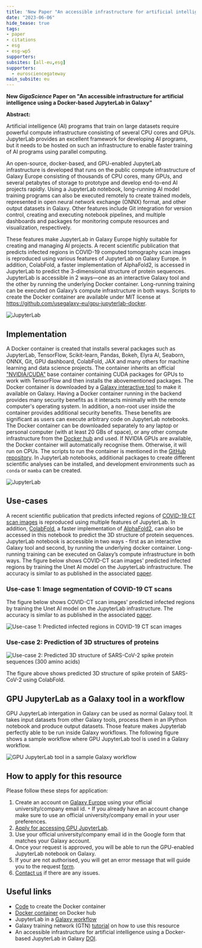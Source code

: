 ```yaml
---
title: 'New Paper "An accessible infrastructure for artificial intelligence using a Docker-based JupyterLab in Galaxy"'
date: "2023-06-06"
hide_tease: true
tags:
- paper
- citations
- esg
- esg-wp5
supporters:
subsites: [all-eu,esg]
supporters:
  - eurosciencegateway
main_subsite: eu
---
```


**New *GigaScience* Paper on "An accessible infrastructure for artificial intelligence using a Docker-based JupyterLab in Galaxy"**

**Abstract:**

Artificial intelligence (AI) programs that train on large datasets require powerful compute infrastructure consisting of several CPU cores and GPUs. JupyterLab provides an excellent framework for developing AI programs, but it needs to be hosted on such an infrastructure to enable faster training of AI programs using parallel computing.

An open-source, docker-based, and GPU-enabled JupyterLab infrastructure is developed that runs on the public compute infrastructure of Galaxy Europe consisting of thousands of CPU cores, many GPUs, and several petabytes of storage to prototype and develop end-to-end AI projects rapidly. Using a JupyterLab notebook, long-running AI model training programs can also be executed remotely to create trained models, represented in open neural network exchange (ONNX) format, and other output datasets in Galaxy. Other features include Git integration for version control, creating and executing notebook pipelines, and multiple dashboards and packages for monitoring compute resources and visualization, respectively.

These features make JupyterLab in Galaxy Europe highly suitable for creating and managing AI projects. A recent scientific publication that predicts infected regions in COVID-19 computed tomography scan images is reproduced using various features of JupyterLab on Galaxy Europe. In addition, ColabFold, a faster implementation of AlphaFold2, is accessed in JupyterLab to predict the 3-dimensional structure of protein sequences. JupyterLab is accessible in 2 ways—one as an interactive Galaxy tool and the other by running the underlying Docker container. Long-running training can be executed on Galaxy’s compute infrastructure in both ways. Scripts to create the Docker container are available under MIT license at https://github.com/usegalaxy-eu/gpu-jupyterlab-docker.

![JupyterLab](jupyterlab_ai.png)


## Implementation


A Docker container is created that installs several packages such as JupyterLab, TensorFlow, Scikit-learn, Pandas,
Bokeh, Elyra AI, Seaborn, ONNX, Git, GPU dashboard, ColabFold, JAX and many others for machine learning and data science projects.
 The container inherits an official ["NVIDIA/CUDA"](https://hub.docker.com/layers/nvidia/cuda/11.8.0-cudnn8-runtime-ubuntu20.04/images/sha256-74b166e2091bb705e9ada685dffe79930612c725669bc87e01125b5245d13f97?context=explore) base container containing CUDA packages for GPUs to work with TensorFlow and then installs the abovementioned packages. The Docker container is downloaded by a [Galaxy interactive tool](https://github.com/galaxyproject/galaxy/blob/release_23.0/tools/interactive/interactivetool_ml_jupyter_notebook.xml)
to make it available on Galaxy. Having a Docker container running in the backend provides many security benefits as it interacts
minimally with the remote computer's operating system. In addition, a non-root user inside the container provides additional security benefits.
These benefits are significant as users can execute arbitrary code on JupyterLab notebooks. The Docker container can be downloaded separately to any laptop or personal computer (with at least 20 GBs of space), or any other compute infrastructure from the [Docker hub](https://hub.docker.com/layers/anupkumar/docker-ml-jupyterlab/galaxy-integration-0.2/images/sha256-e2d7e28a2f975523db0f5ac29c2e2ce3c7a35b061072098ad388d5b42ee86fba?context=repo) and used.
If NVIDIA GPUs are available, the Docker container will automatically recognise them. Otherwise, it will run on CPUs.
The scripts to run the container is mentioned in the [GitHub repository](https://github.com/usegalaxy-eu/gpu-jupyterlab-docker). In JupyterLab notebooks, additional packages to create different scientific analyses can be installed, and development environments such as `conda` or `mamba` can be created.

![JupyterLab](jupyterlab-archi.png)

## Use-cases

A recent scientific publication that predicts infected regions of [COVID-19 CT scan images](https://www.sciencedirect.com/science/article/pii/S2666990021000069) is reproduced using multiple features of JupyterLab.
In addition, [ColabFold](https://github.com/sokrypton/ColabFold), a faster implementation of
[AlphaFold2](https://www.nature.com/articles/s41586-021-03819-2), can also be accessed in this notebook to predict
the 3D structure of protein sequences. JupyterLab notebook is accessible in two ways - first as an interactive Galaxy
tool and second, by running the underlying docker container. Long-running training can be executed on Galaxy’s compute infrastructure in both ways. The figure below shows COVID-CT scan images' predicted infected regions by training the Unet AI model on the JupyterLab infrastructure. The accuracy is similar to as published in the
associated [paper](https://www.sciencedirect.com/science/article/pii/S2666990021000069). 

### Use-case 1: Image segmentation of COVID-19 CT scans

The figure below shows COVID-CT scan images' predicted infected regions by training the Unet AI model on the JupyterLab infrastructure. The accuracy is similar to as published in the associated [paper](https://www.sciencedirect.com/science/article/pii/S2666990021000069).


![Use-case 1: Predicted infected regions in COVID-19 CT scan images](covid_ct_scan_masks.png)

### Use-case 2: Prediction of 3D structures of proteins

![Use-case 2: Predicted 3D structure of SARS-CoV-2 spike protein sequences (300 amino acids)](3D_300_L_protein.png)

The figure above shows predicted 3D structure of spike protein of SARS-CoV-2 using ColabFold.

## GPU JupyterLab as a Galaxy tool in a workflow

GPU JupyterLab intergation in Galaxy can be used as normal Galaxy tool. It takes input datasets from other Galaxy tools, process them in an
IPython notebook and produce output datasets. Those feature makes Jupyterlab perfectly able to be run inside Galaxy workflows.
The following figure shows a sample workflow where GPU JupyterLab tool is used in a Galaxy workflow.

![GPU JupyterLab tool in a sample Galaxy workflow](workflow_gpu_jupyterlab.png)

## How to apply for this resource

Please follow these steps for application:

1. Create an account on [Galaxy Europe](https://usegalaxy.eu/) using your official university/company email id.
  `*` If you already have an account change make sure to use an official university/company email in your user preferences.
2. [Apply for accessing GPU JupyterLab](http://usegalaxy.eu/gpu-request).
3. Use your official university/company email id in the Google form that matches your Galaxy account.
4. Once your request is approved, you will be able to run the GPU-enabled JupyterLab notebook on Galaxy.
5. If your are not authorised, you will get an error message that will guide you to the request [form](http://usegalaxy.eu/gpu-request).
6. [Contact us](mailto:consegalaxy.eu?subject=request%20GPU%20access) if there are any issues.


## Useful links

- [Code](https://github.com/usegalaxy-eu/gpu-jupyterlab-docker) to create the Docker container
- [Docker container](https://hub.docker.com/layers/anupkumar/docker-ml-jupyterlab/galaxy-integration-0.2/images/sha256-e2d7e28a2f975523db0f5ac29c2e2ce3c7a35b061072098ad388d5b42ee86fba?context=repo) on Docker hub
- JupyterLab in a [Galaxy workflow](https://usegalaxy.eu/u/kumara/w/gpujupytool-imported-from-uploaded-file)
- Galaxy training network (GTN) [tutorial](https://training.galaxyproject.org/training-material/topics/statistics/tutorials/gpu_jupyter_lab/tutorial.html) on how to use this resource
- An accessible infrastructure for artificial intelligence using a Docker-based JupyterLab in Galaxy [DOI](https://doi.org/10.1093/gigascience/giad028).
